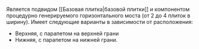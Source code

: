 Является подвидом [[Базовая плитка|базовой плитки]] и компонентом процедурно генерируемого горизонтального моста (от 2 до 4 плиток в ширину). Имеет следующие варианты в зависимости от расположения:
- Верхняя, с парапетом на верхней грани
- Нижняя, с парапетом на нижней грани.